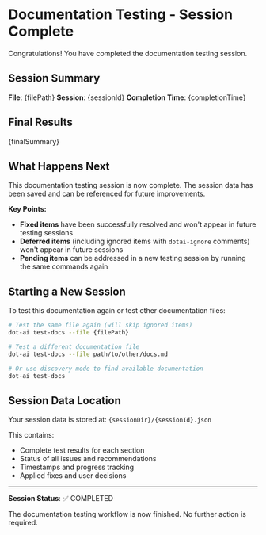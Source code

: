 # Documentation Testing - Session Complete

Congratulations! You have completed the documentation testing session.

## Session Summary
**File**: {filePath}
**Session**: {sessionId}
**Completion Time**: {completionTime}

## Final Results
{finalSummary}

## What Happens Next

This documentation testing session is now complete. The session data has been saved and can be referenced for future improvements.

**Key Points:**
- **Fixed items** have been successfully resolved and won't appear in future testing sessions
- **Deferred items** (including ignored items with `dotai-ignore` comments) won't appear in future sessions 
- **Pending items** can be addressed in a new testing session by running the same commands again

## Starting a New Session

To test this documentation again or test other documentation files:

```bash
# Test the same file again (will skip ignored items)
dot-ai test-docs --file {filePath}

# Test a different documentation file  
dot-ai test-docs --file path/to/other/docs.md

# Or use discovery mode to find available documentation
dot-ai test-docs
```

## Session Data Location

Your session data is stored at: `{sessionDir}/{sessionId}.json`

This contains:
- Complete test results for each section
- Status of all issues and recommendations  
- Timestamps and progress tracking
- Applied fixes and user decisions

---

**Session Status**: ✅ COMPLETED

The documentation testing workflow is now finished. No further action is required.